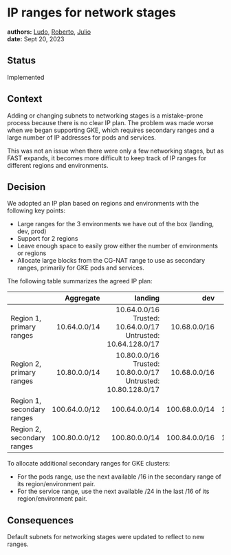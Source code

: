 # IP ranges for network stages

**authors:** [Ludo](https://github.com/ludoo), [Roberto](https://github.com/drebes), [Julio](https://github.com/jccb) \
**date:** Sept 20, 2023

## Status

Implemented

## Context

Adding or changing subnets to networking stages is a mistake-prone process because there is no clear IP plan. The problem was made worse when we began supporting GKE, which requires secondary ranges and a large number of IP addresses for pods and services.

This was not an issue when there were only a few networking stages, but as FAST expands, it becomes more difficult to keep track of IP ranges for different regions and environments.

## Decision

We adopted an IP plan based on regions and environments with the following key points:
- Large ranges for the 3 environments we have out of the box (landing, dev, prod)
- Support for 2 regions
- Leave enough space to easily grow either the number of environments or regions
- Allocate large blocks from the CG-NAT range to use as secondary ranges, primarily for GKE pods and services.

The following table summarizes the agreed IP plan:

| |Aggregate| landing | dev | prod|
|---|---:|---:|---:|---:|
|Region 1, primary ranges|10.64.0.0/14 |10.64.0.0/16<br>Trusted: 10.64.0.0/17<br>Untrusted: 10.64.128.0/17|10.68.0.0/16|10.72.0.0/16|
|Region 2, primary ranges|10.80.0.0/14|10.80.0.0/16<br>Trusted: 10.80.0.0/17<br>Untrusted: 10.80.128.0/17|10.68.0.0/16|10.72.0.0/16|10.84.0.0/16|10.88.0.0/16|
|Region 1, secondary ranges|100.64.0.0/12|100.64.0.0/14|100.68.0.0/14|100.72.0.0/14|
|Region 2, secondary ranges|100.80.0.0/12|100.80.0.0/14|100.84.0.0/16|100.88.0.0/14|

To allocate additional secondary ranges for GKE clusters:
- For the pods range, use the next available /16 in the secondary range of its region/environment pair.
- For the service range, use the next available /24 in the last /16 of its region/environment pair.

## Consequences

Default subnets for networking stages were updated to reflect to new ranges.

